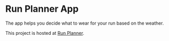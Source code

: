 # Run Planner App

The app helps you decide what to wear for your run based on the weather.

This project is hosted at [Run Planner](https://run-planner.netlify.app/).
